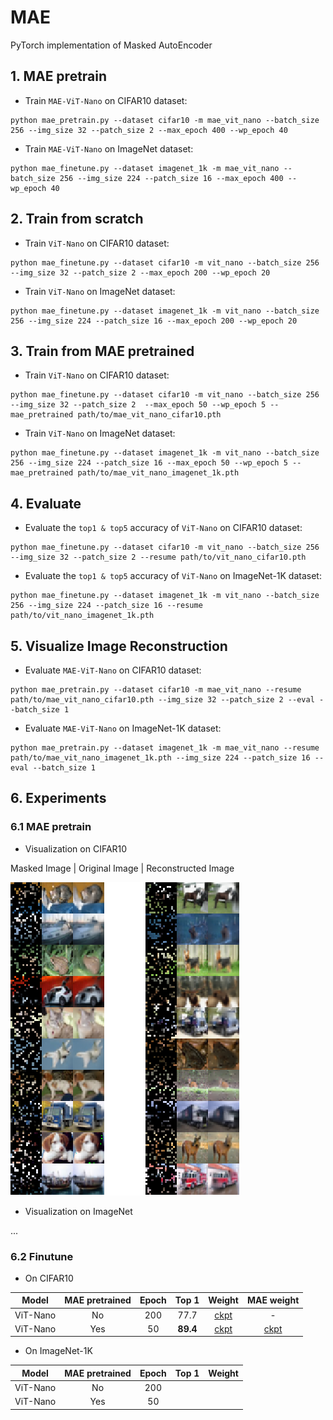 # MAE
PyTorch implementation of Masked AutoEncoder


## 1. MAE pretrain
- Train `MAE-ViT-Nano` on CIFAR10 dataset:

```Shell
python mae_pretrain.py --dataset cifar10 -m mae_vit_nano --batch_size 256 --img_size 32 --patch_size 2 --max_epoch 400 --wp_epoch 40
```

- Train `MAE-ViT-Nano` on ImageNet dataset:

```Shell
python mae_finetune.py --dataset imagenet_1k -m mae_vit_nano --batch_size 256 --img_size 224 --patch_size 16 --max_epoch 400 --wp_epoch 40
```

## 2. Train from scratch
- Train `ViT-Nano` on CIFAR10 dataset:

```Shell
python mae_finetune.py --dataset cifar10 -m vit_nano --batch_size 256 --img_size 32 --patch_size 2 --max_epoch 200 --wp_epoch 20
```

- Train `ViT-Nano` on ImageNet dataset:

```Shell
python mae_finetune.py --dataset imagenet_1k -m vit_nano --batch_size 256 --img_size 224 --patch_size 16 --max_epoch 200 --wp_epoch 20
```

## 3. Train from MAE pretrained
- Train `ViT-Nano` on CIFAR10 dataset:

```Shell
python mae_finetune.py --dataset cifar10 -m vit_nano --batch_size 256 --img_size 32 --patch_size 2  --max_epoch 50 --wp_epoch 5 --mae_pretrained path/to/mae_vit_nano_cifar10.pth
```

- Train `ViT-Nano` on ImageNet dataset:

```Shell
python mae_finetune.py --dataset imagenet_1k -m vit_nano --batch_size 256 --img_size 224 --patch_size 16 --max_epoch 50 --wp_epoch 5 --mae_pretrained path/to/mae_vit_nano_imagenet_1k.pth
```

## 4. Evaluate 
- Evaluate the `top1 & top5` accuracy of `ViT-Nano` on CIFAR10 dataset:
```Shell
python mae_finetune.py --dataset cifar10 -m vit_nano --batch_size 256 --img_size 32 --patch_size 2 --resume path/to/vit_nano_cifar10.pth
```

- Evaluate the `top1 & top5` accuracy of `ViT-Nano` on ImageNet-1K dataset:
```Shell
python mae_finetune.py --dataset imagenet_1k -m vit_nano --batch_size 256 --img_size 224 --patch_size 16 --resume path/to/vit_nano_imagenet_1k.pth
```


## 5. Visualize Image Reconstruction
- Evaluate `MAE-ViT-Nano` on CIFAR10 dataset:
```Shell
python mae_pretrain.py --dataset cifar10 -m mae_vit_nano --resume path/to/mae_vit_nano_cifar10.pth --img_size 32 --patch_size 2 --eval --batch_size 1
```

- Evaluate `MAE-ViT-Nano` on ImageNet-1K dataset:
```Shell
python mae_pretrain.py --dataset imagenet_1k -m mae_vit_nano --resume path/to/mae_vit_nano_imagenet_1k.pth --img_size 224 --patch_size 16 --eval --batch_size 1
```


## 6. Experiments
### 6.1 MAE pretrain
- Visualization on CIFAR10

Masked Image | Original Image | Reconstructed Image

![image](./img_files/visualize_cifar10_mae_vit_nano.png)

- Visualization on ImageNet

...


### 6.2 Finutune
- On CIFAR10

|  Model   |  MAE pretrained  | Epoch | Top 1     | Weight |  MAE weight  |
|  :---:   |       :---:      | :---: | :---:     | :---:  |    :---:     |
| ViT-Nano |        No        | 200   | 77.7      | [ckpt](https://github.com/yjh0410/MAE/releases/download/checkpoints/vit_nano_cifar10.pth) | - |
| ViT-Nano |        Yes       | 50    | **89.4**  | [ckpt](https://github.com/yjh0410/MAE/releases/download/checkpoints/vit_nano_cifar10_finetune.pth) | [ckpt](https://github.com/yjh0410/MAE/releases/download/checkpoints/vit_nano_cifar10.pth)

- On ImageNet-1K

|  Model   |  MAE pretrained  | Epoch | Top 1 | Weight |
|  :---:   |       :---:      | :---: | :---: | :---:  |
| ViT-Nano |        No        | 200   |       |        |
| ViT-Nano |        Yes       | 50    |       |        |
